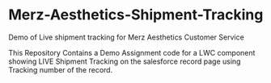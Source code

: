 # Merz-Aesthetics-Shipment-Tracking
Demo of Live shipment tracking for Merz Aesthetics Customer Service

This Repository Contains a Demo Assignment code for a LWC component showing LIVE Shipment Tracking on the salesforce record page using Tracking number of the record.
